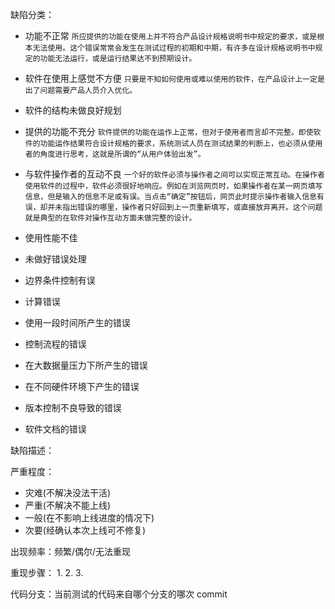 缺陷分类：
* 功能不正常
````所应提供的功能在使用上并不符合产品设计规格说明书中规定的要求，或是根本无法使用。这个错误常常会发生在测试过程的初期和中期，有许多在设计规格说明书中规定的功能无法运行，或是运行结果达不到预期设计。````

* 软件在使用上感觉不方便
````只要是不知如何使用或难以使用的软件，在产品设计上一定是出了问题需要产品人员介入优化。````

* 软件的结构未做良好规划
* 提供的功能不充分
````软件提供的功能在运作上正常，但对于使用者而言却不完整。即使软件的功能运作结果符合设计规格的要求，系统测试人员在测试结果的判断上，也必须从使用者的角度进行思考，这就是所谓的“从用户体验出发”。````

* 与软件操作者的互动不良
````一个好的软件必须与操作者之间可以实现正常互动。在操作者使用软件的过程中，软件必须很好地响应。例如在浏览网页时，如果操作者在某一网页填写信息，但是输入的信息不足或有误。当点击“确定”按钮后，网页此时提示操作者输入信息有误，却并未指出错误的哪里，操作者只好回到上一页重新填写，或直接放弃离开。这个问题就是典型的在软件对操作互动方面未做完整的设计。````

* 使用性能不佳
* 未做好错误处理
* 边界条件控制有误
* 计算错误
* 使用一段时间所产生的错误
* 控制流程的错误
* 在大数据量压力下所产生的错误
* 在不同硬件环境下产生的错误
* 版本控制不良导致的错误
* 软件文档的错误

缺陷描述：

严重程度：
* 灾难(不解决没法干活)
* 严重(不解决不能上线)
* 一般(在不影响上线进度的情况下)
* 次要(经确认本次上线可不修复)

出现频率：频繁/偶尔/无法重现

重现步骤：
1. 
2. 
3. 

代码分支：当前测试的代码来自哪个分支的哪次 commit
